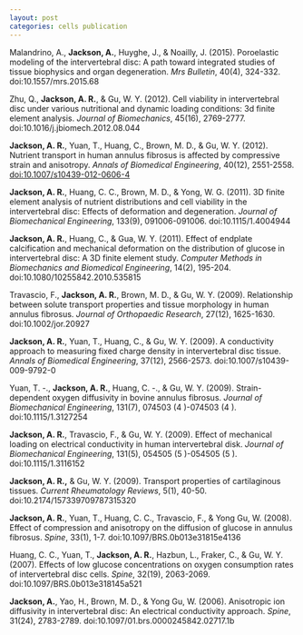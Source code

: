 ```yaml
---
layout: post
categories: cells publication
---
```

Malandrino, A., <b>Jackson, A.</b>, Huyghe, J., & Noailly, J. (2015). Poroelastic modeling of the intervertebral disc: A path toward integrated studies of tissue biophysics and organ degeneration. <i>Mrs Bulletin</i>, 40(4), 324-332. doi:10.1557/mrs.2015.68

Zhu, Q., <b>Jackson, A. R.</b>, & Gu, W. Y. (2012). Cell viability in intervertebral disc under various nutritional and dynamic loading conditions: 3d finite element analysis. <i>Journal of Biomechanics</i>, 45(16), 2769-2777. doi:10.1016/j.jbiomech.2012.08.044

<b>Jackson, A. R.</b>, Yuan, T., Huang, C., Brown, M. D., & Gu, W. Y. (2012). Nutrient transport in human annulus fibrosus is affected by compressive strain and anisotropy. <i>Annals of Biomedical Engineering</i>, 40(12), 2551-2558. <a href="{{site.baseurl}}/articles/nutrient_transport_in_human_annulus.pdf"> doi:10.1007/s10439-012-0606-4</a>

<b>Jackson, A. R.</b>, Huang, C. C., Brown, M. D., & Yong, W. G. (2011). 3D finite element analysis of nutrient distributions and cell viability in the intervertebral disc: Effects of deformation and degeneration. <i>Journal of Biomechanical Engineering</i>, 133(9), 091006-091006. doi:10.1115/1.4004944

<b>Jackson, A. R.</b>, Huang, C., & Gua, W. Y. (2011). Effect of endplate calcification and mechanical deformation on the distribution of glucose in intervertebral disc: A 3D finite element study. <i>Computer Methods in Biomechanics and Biomedical Engineering</i>, 14(2), 195-204. doi:10.1080/10255842.2010.535815

Travascio, F., <b>Jackson, A. R.</b>, Brown, M. D., & Gu, W. Y. (2009). Relationship between solute transport properties and tissue morphology in human annulus fibrosus. <i>Journal of Orthopaedic Research</i>, 27(12), 1625-1630. doi:10.1002/jor.20927

<b>Jackson, A. R.</b>, Yuan, T., Huang, C., & Gu, W. Y. (2009). A conductivity approach to measuring fixed charge density in intervertebral disc tissue. <i>Annals of Biomedical Engineering</i>, 37(12), 2566-2573. doi:10.1007/s10439-009-9792-0

Yuan, T. -., <b>Jackson, A. R.</b>, Huang, C. -., & Gu, W. Y. (2009). Strain-dependent oxygen diffusivity in bovine annulus fibrosus. <i>Journal of Biomechanical Engineering</i>, 131(7), 074503 (4 )-074503 (4 ). doi:10.1115/1.3127254

<b>Jackson, A. R.</b>, Travascio, F., & Gu, W. Y. (2009). Effect of mechanical loading on electrical conductivity in human intervertebral disk. <i>Journal of Biomechanical Engineering</i>, 131(5), 054505 (5 )-054505 (5 ). doi:10.1115/1.3116152

<b>Jackson, A. R.,</b> & Gu, W. Y. (2009). Transport properties of cartilaginous tissues. <i>Current Rheumatology Reviews</i>, 5(1), 40-50. doi:10.2174/157339709787315320

<b>Jackson, A. R.</b>, Yuan, T., Huang, C. C., Travascio, F., & Yong Gu, W. (2008). Effect of compression and anisotropy on the diffusion of glucose in annulus fibrosus. <i>Spine</i>, 33(1), 1-7. doi:10.1097/BRS.0b013e31815e4136

Huang, C. C., Yuan, T., <b>Jackson, A. R.</b>, Hazbun, L., Fraker, C., & Gu, W. Y. (2007). Effects of low glucose concentrations on oxygen consumption rates of intervertebral disc cells. <i>Spine</i>, 32(19), 2063-2069. doi:10.1097/BRS.0b013e318145a521

<b>Jackson, A.</b>, Yao, H., Brown, M. D., & Yong Gu, W. (2006). Anisotropic ion diffusivity in intervertebral disc: An electrical conductivity approach. <i>Spine</i>, 31(24), 2783-2789. doi:10.1097/01.brs.0000245842.02717.1b
